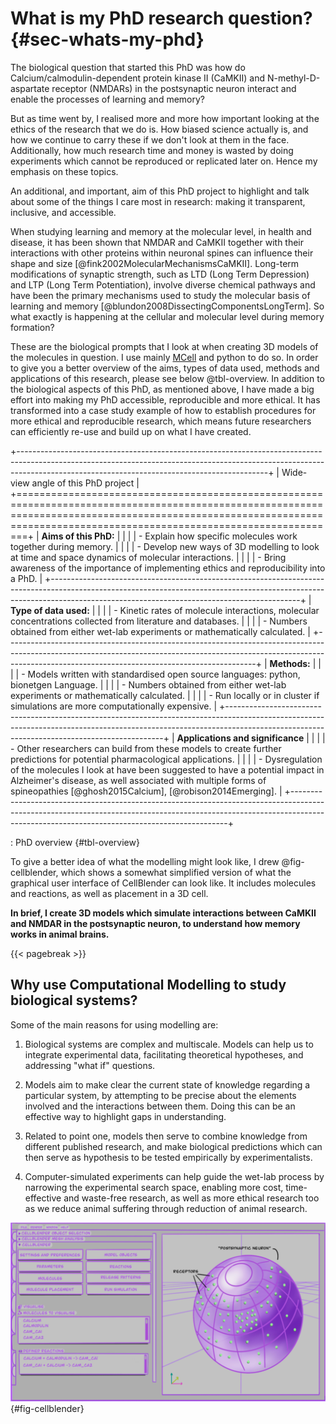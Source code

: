 # What is my PhD research question? {#sec-whats-my-phd}

The biological question that started this PhD was how do Calcium/calmodulin-dependent protein kinase II (CaMKII) and N-methyl-D-aspartate receptor (NMDARs) in the postsynaptic neuron interact and enable the processes of learning and memory?

But as time went by, I realised more and more how important looking at the ethics of the research that we do is. How biased science actually is, and how we continue to carry these if we don't look at them in the face. Additionally, how much research time and money is wasted by doing experiments which cannot be reproduced or replicated later on. Hence my emphasis on these topics. 

An additional, and important, aim of this PhD project to highlight and talk about some of the things I care most in research: making it transparent, inclusive, and accessible.

When studying learning and memory at the molecular level, in health and disease, it has been shown that NMDAR and CaMKII together with their interactions with other proteins within neuronal spines can influence their shape and size [@fink2002MolecularMechanismsCaMKII]. Long-term modifications of synaptic strength, such as LTD (Long Term Depression) and LTP (Long Term Potentiation), involve diverse chemical pathways and have been the primary mechanisms used to study the molecular basis of learning and memory [@blundon2008DissectingComponentsLongTerm]. So what exactly is happening at the cellular and molecular level during memory formation?

These are the biological prompts that I look at when creating 3D models of the molecules in question. I use mainly [MCell](https://mcell.org/) and python to do so. In order to give you a better overview of the aims, types of data used, methods and applications of this research, please see below @tbl-overview. In addition to the biological aspects of this PhD, as mentioned above, I have made a big effort into making my PhD accessible, reproducible and more ethical. It has transformed into a case study example of how to establish procedures for more ethical and reproducible research, which means future researchers can efficiently re-use and build up on what I have created.

+--------------------------------------------------------------------------------------------------------------------------------------------------------------------------------------------------------------------------+
| Wide-view angle of this PhD project                                                                                                                                                                                      |
+==========================================================================================================================================================================================================================+
| **Aims of this PhD:**                                                                                                                                                                                                    |
|                                                                                                                                                                                                                          |
| -   Explain how specific molecules work together during memory.                                                                                                                                                          |
|                                                                                                                                                                                                                          |
| -   Develop new ways of 3D modelling to look at time and space dynamics of molecular interactions.                                                                                                                       |
|                                                                                                                                                                                                                          |
| -   Bring awareness of the importance of implementing ethics and reproducibility into a PhD.                                                                                                                             |
+--------------------------------------------------------------------------------------------------------------------------------------------------------------------------------------------------------------------------+
| **Type of data used:**                                                                                                                                                                                                   |
|                                                                                                                                                                                                                          |
| -   Kinetic rates of molecule interactions, molecular concentrations collected from literature and databases.                                                                                                             |
|                                                                                                                                                                                                                          |
| -   Numbers obtained from either wet-lab experiments or mathematically calculated.                                                                                                                                       |
+--------------------------------------------------------------------------------------------------------------------------------------------------------------------------------------------------------------------------+
| **Methods:**                                                                                                                                                                                                             |
|                                                                                                                                                                                                                          |
| -   Models written with standardised open source languages: python, bionetgen Language.                                                                                                                                  |
|                                                                                                                                                                                                                          |
| -   Numbers obtained from either wet-lab experiments or mathematically calculated.                                                                                                                                       |
|                                                                                                                                                                                                                          |
| -   Run locally or in cluster if simulations are more computationally expensive.                                                                                                                                         |
+--------------------------------------------------------------------------------------------------------------------------------------------------------------------------------------------------------------------------+
| **Applications and significance**                                                                                                                                                                                        |
|                                                                                                                                                                                                                          |
| -   Other researchers can build from these models to create further predictions for potential pharmacological applications.                                                                                              |
|                                                                                                                                                                                                                          |
| -   Dysregulation of the molecules I look at have been suggested to have a potential impact in Alzheimer's disease, as well associated with multiple forms of spineopathies [@ghosh2015Calcium], [@robison2014Emerging]. |
+--------------------------------------------------------------------------------------------------------------------------------------------------------------------------------------------------------------------------+

: PhD overview {#tbl-overview}

To give a better idea of what the modelling might look like, I drew @fig-cellblender, which shows a somewhat simplified version of what the graphical user interface of CellBlender can look like. It includes molecules and reactions, as well as placement in a 3D cell.

**In brief, I create 3D models which simulate interactions between CaMKII and NMDAR in the postsynaptic neuron, to understand how memory works in animal brains.**

{{< pagebreak >}}

## Why use Computational Modelling to study biological systems?

Some of the main reasons for using modelling are:

1.  Biological systems are complex and multiscale. Models can help us to integrate experimental data, facilitating theoretical hypotheses, and addressing "what if" questions.

2.  Models aim to make clear the current state of knowledge regarding a particular system, by attempting to be precise about the elements involved and the interactions between them. Doing this can be an effective way to highlight gaps in understanding.

3.  Related to point one, models then serve to combine knowledge from different published research, and make biological predictions which can then serve as hypothesis to be tested empirically by experimentalists.

4.  Computer-simulated experiments can help guide the wet-lab process by narrowing the experimental search space, enabling more cost, time-effective and waste-free research, as well as more ethical research too as we reduce animal suffering through reduction of animal research.

![A 3D model of a postsynaptic dendritic head, in a schematic of the CellBlender interface.](mcell_doodle.jpg){#fig-cellblender}
